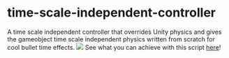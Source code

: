 # time-scale-independent-controller
A time scale independent controller that overrides Unity physics and gives the gameobject time scale independent physics written from scratch for cool bullet time effects.
<img src = "Demo.gif">
See what you can achieve with this script [here](https://makra.itch.io/faster-than-light)!
